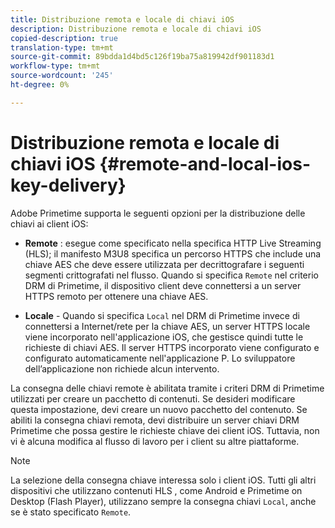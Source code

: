 ```yaml
---
title: Distribuzione remota e locale di chiavi iOS
description: Distribuzione remota e locale di chiavi iOS
copied-description: true
translation-type: tm+mt
source-git-commit: 89bdda1d4bd5c126f19ba75a819942df901183d1
workflow-type: tm+mt
source-wordcount: '245'
ht-degree: 0%

---
```



# Distribuzione remota e locale di chiavi iOS {#remote-and-local-ios-key-delivery}

Adobe Primetime supporta le seguenti opzioni per la distribuzione delle chiavi ai client iOS:

* **Remote** : esegue come specificato nella specifica HTTP Live Streaming (HLS); il manifesto M3U8 specifica un percorso HTTPS che include una chiave AES che deve essere utilizzata per decrittografare i seguenti segmenti crittografati nel flusso. Quando si specifica `Remote` nel criterio DRM di Primetime, il dispositivo client deve connettersi a un server HTTPS remoto per ottenere una chiave AES.

* **Locale**  - Quando si specifica  `Local` nel DRM di Primetime invece di connettersi a Internet/rete per la chiave AES, un server HTTPS locale viene incorporato nell&#39;applicazione iOS, che gestisce quindi tutte le richieste di chiavi AES. Il server HTTPS incorporato viene configurato e configurato automaticamente nell&#39;applicazione P. Lo sviluppatore dell’applicazione non richiede alcun intervento.

La consegna delle chiavi remote è abilitata tramite i criteri DRM di Primetime utilizzati per creare un pacchetto di contenuti. Se desideri modificare questa impostazione, devi creare un nuovo pacchetto del contenuto. Se abiliti la consegna chiavi remota, devi distribuire un server chiavi DRM Primetime che possa gestire le richieste chiave dei client iOS. Tuttavia, non vi è alcuna modifica al flusso di lavoro per i client su altre piattaforme.

>[!NOTE]
>
>La selezione della consegna chiave interessa solo i client iOS. Tutti gli altri dispositivi che utilizzano contenuti HLS , come Android e Primetime on Desktop (Flash Player), utilizzano sempre la consegna chiavi `Local`, anche se è stato specificato `Remote`.


